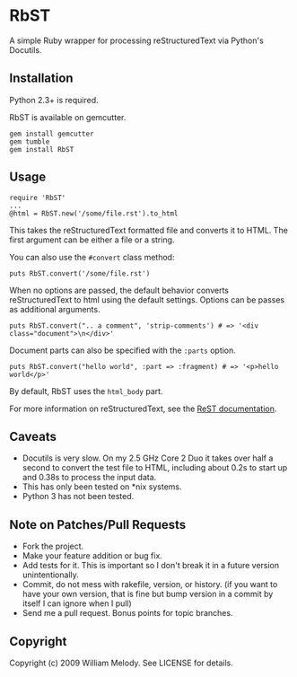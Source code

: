 # RbST

A simple Ruby wrapper for processing reStructuredText via
Python's Docutils.

## Installation

Python 2.3+ is required.

RbST is available on gemcutter.

    gem install gemcutter
    gem tumble
    gem install RbST

## Usage

    require 'RbST'
    ...
    @html = RbST.new('/some/file.rst').to_html

This takes the reStructuredText formatted file and converts it to
HTML. The first argument can be either a file or a string.

You can also use the `#convert` class method:

    puts RbST.convert('/some/file.rst')

When no options are passed, the default behavior converts
reStructuredText to html using the default settings. Options can be passes as additional arguments.

    puts RbST.convert(".. a comment", 'strip-comments') # => '<div class="document">\n</div>'

Document parts can also be specified with the `:parts` option.

    puts RbST.convert("hello world", :part => :fragment) # => '<p>hello world</p>'

By default, RbST uses the `html_body` part.

For more information on reStructuredText, see the
[ReST documentation](http://docutils.sourceforge.net/rst.html).

## Caveats

-   Docutils is very slow. On my 2.5 GHz Core 2 Duo it takes over
    half a second to convert the test file to HTML, including about 0.2s
    to start up and 0.38s to process the input data.
-   This has only been tested on \*nix systems.
-   Python 3 has not been tested.

## Note on Patches/Pull Requests

-   Fork the project.
-   Make your feature addition or bug fix.
-   Add tests for it. This is important so I don't break it in a
    future version unintentionally.
-   Commit, do not mess with rakefile, version, or history. (if you
    want to have your own version, that is fine but bump version in a
    commit by itself I can ignore when I pull)
-   Send me a pull request. Bonus points for topic branches.

## Copyright

Copyright (c) 2009 William Melody. See LICENSE for details.